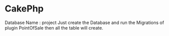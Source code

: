 # CakePhp
Database Name : project
Just create the Database and run the Migrations of plugin PointOfSale then all the table will create.
